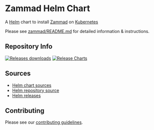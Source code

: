 # Zammad Helm Chart

A [Helm](https://helm.sh) chart to install [Zammad](https://zammad.org) on [Kubernetes](https://kubernetes.io)

Please see [zammad/README.md](zammad/README.md) for detailed information & instructions.

## Repository Info

[![Releases downloads](https://img.shields.io/github/downloads/zammad/zammad-helm/total.svg)](https://github.com/zammad/zammad-helm/releases)
[![Release Charts](https://github.com/zammad/zammad-helm/workflows/Release%20Charts/badge.svg)](https://github.com/zammad/zammad-helm/commits/master)

## Sources

* [Helm chart sources](https://github.com/zammad/zammad-helm)
* [Helm repository source](https://github.com/zammad/zammad-helm/tree/gh-pages)
* [Helm releases](https://github.com/zammad/zammad-helm/releases)

## Contributing

Please see our [contributing guidelines](https://github.com/zammad/zammad-helm/blob/master/CONTRIBUTING.md).
